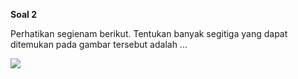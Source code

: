 **Soal 2**

Perhatikan segienam berikut. Tentukan banyak
segitiga yang dapat ditemukan pada gambar tersebut
adalah ...

![](resource:assets/md/materi_1/1.3.png "")